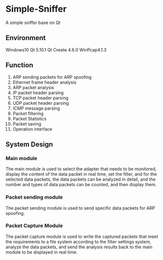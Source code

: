 # Simple-Sniffer
A simple sniffer base on Qt
## Environment
Windows10
Qt 5.10.1
Qt Create 4.6.0
WinPcap4.1.3
## Function
1. ARP sending packets for ARP spoofing
2. Ethernet frame header analysis
3. ARP packet analysis
4. IP packet header parsing
5. TCP packet header parsing
6. UDP packet header parsing
7. ICMP message parsing
8. Packet filtering
9. Packet Statistics
10. Packet saving
11. Operation interface
## System Design
### Main module
The main module is used to select the adapter that needs to be monitored, display the content of the data packet in real time, set the filter,
and for the selected data packets, the data packets can be analyzed in detail, and the number and types of data packets can be counted, and then display them.
### Packet sending module
The packet sending module is used to send specific data packets for ARP spoofing.
### Packet Capture Module
The packet capture module is used to write the captured packets that meet the requirements to a file system according to the filter settings
system, analyze the data packets, and send the analysis results back to the main module to be displayed in real time.
